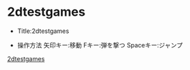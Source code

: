 # 2dtestgames
- Title:2dtestgames

- 操作方法
矢印キー:移動
Fキー:弾を撃つ
Spaceキー:ジャンプ

[2dtestgames](https://nitrx.github.io/2dtestgames/)
